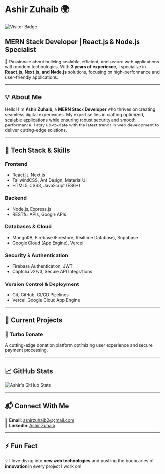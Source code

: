# **Ashir Zuhaib** 🌍
![Visitor Badge](https://visitor-badge.glitch.me/badge?page_id=AshirZuhaib)

## **MERN Stack Developer | React.js & Node.js Specialist**

🚀 Passionate about building scalable, efficient, and secure web applications with modern technologies. With **3 years of experience**, I specialize in **React.js, Next.js, and Node.js** solutions, focusing on high-performance and user-friendly applications.

---

## 💡 **About Me**
Hello! I'm **Ashir Zuhaib**, a **MERN Stack Developer** who thrives on creating seamless digital experiences. My expertise lies in crafting optimized, scalable applications while ensuring robust security and smooth performance. I stay up-to-date with the latest trends in web development to deliver cutting-edge solutions.

---

## 🔧 **Tech Stack & Skills**

### **Frontend**
- React.js, Next.js
- TailwindCSS, Ant Design, Material UI
- HTML5, CSS3, JavaScript (ES6+)

### **Backend**
- Node.js, Express.js
- RESTful APIs, Google APIs

### **Databases & Cloud**
- MongoDB, Firebase (Firestore, Realtime Database), Supabase
- Google Cloud (App Engine), Vercel

### **Security & Authentication**
- Firebase Authentication, JWT
- Captcha v2/v3, Secure API Integrations

### **Version Control & Deployment**
- Git, GitHub, CI/CD Pipelines
- Vercel, Google Cloud App Engine

---

## 🚀 **Current Projects**
### 🔹 **Turbo Donate**
A cutting-edge donation platform optimizing user experience and secure payment processing.

---

## 📈 **GitHub Stats**
![Ashir's GitHub Stats](https://github-readme-stats.vercel.app/api?username=Ashir-zuhaib&show_icons=true&theme=tokyonight)

---

## 📬 **Connect With Me**
📧 **Email**: ashirzuhaib2@gmail.com  
💼 **LinkedIn**: [Ashir Zuhaib](https://www.linkedin.com/in/ashir-zuhaib/)  

---

## ⚡ **Fun Fact**
💡 I love diving into **new web technologies** and pushing the boundaries of **innovation** in every project I work on!

